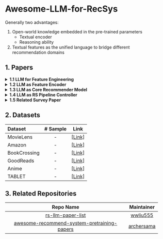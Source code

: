 # Awesome-LLM-for-RecSys

Generally two advantages:
1. Open-world knowledge embedded in the pre-trained parameters
    - Textual encoder
    - Reasoning ability
3. Textual features as the unified language to bridge different recommendation domains

## 1. Papers

<details><summary><b>1.1 LLM for Feature Engineering</b></summary>
<p>

| **Paper** | **Publication** | **Link** |
|:---|:---:|:---:|
| Language Models are Realistic Tabular Data Generators | ICLR 2023 | [[Link]](https://arxiv.org/abs/2210.06280) |
| Tuning Language Models as Training Data Generators for Augmentation-Enhanced Few-Shot Learning | ICML 2023 | [[Link]](https://arxiv.org/abs/2211.03044) |
| A First Look at LLM-Powered Generative News Recommendation | Arxiv 2023 | [[Link]](https://arxiv.org/abs/2305.06566) |

</p>
</details>

<details><summary><b>1.2 LLM as Feature Encoder</b></summary>
<p>

| **Paper** | **Publication** | **Encoded Feature** | **Link** |
|:---|:---:|:---:|:---:|
| U-BERT: Pre-training User Representations for Improved Recommendation | AAAI 2021 | User | [[Link]](https://ojs.aaai.org/index.php/AAAI/article/view/16557) |
|  |  |  |  |
| UNBERT: User-News Matching BERT for News Recommendation | IJCAI 2021 | Item | [[Link]](https://www.ijcai.org/proceedings/2021/462) |
| Pre-trained Language Model based Ranking in Baidu Search | KDD 2021 | Item | [[Link]](https://arxiv.org/abs/2105.11108) |
| Pre-trained Language Model for Web-scale Retrieval in Baidu Search | KDD 2021 | Item | [[Link]](https://arxiv.org/abs/2106.03373) |
| Empowering News Recommendation with Pre-trained Language Models | SIGIR 2021 | Item | [[Link]](https://arxiv.org/abs/2104.07413) |
| Towards Universal Sequence Representation Learning for Recommender Systems | KDD 2022 | Item | [[Link]](https://arxiv.org/abs/2206.05941) |
| Boosting Deep CTR Prediction with a Plug-and-Play Pre-trainer for News Recommendation | COLING 2022 | Item | [[Link]](https://aclanthology.org/2022.coling-1.249/) |
| MM-Rec: Visiolinguistic Model Empowered Multimodal News Recommendation | SIGIR 2022 | Item | [[Link]](https://dl.acm.org/doi/abs/10.1145/3477495.3531896) |
| Tiny-NewsRec: Effective and Efficient PLM-based News Recommendation | EMNLP 2022 | Item | [[Link]](https://arxiv.org/abs/2112.00944) |
| TwHIN-BERT: A Socially-Enriched Pre-trained Language Model for Multilingual Tweet Representations | Arxiv 2022 | Item | [[Link]](https://arxiv.org/abs/2209.07562) |
| Learning Vector-Quantized Item Representation for Transferable Sequential Recommenders | WWW 2023 | Item | [[Link]](https://arxiv.org/abs/2210.12316) |
|  |  |  |
| CTR-BERT: Cost-effective knowledge distillation for billion-parameter teacher models | ENLSP 2021 | User & Item | [[Link]](https://neurips2021-nlp.github.io/papers/20/CameraReady/camera_ready_final.pdf) |

</p>
</details>

<details><summary><b>1.3 LLM as Core Recommender Model</b></summary>
<p>
    
| **Paper** | **Publication** | **Link** |
|:---|:---:|:---:|
| Language Models as Recommender Systems: Evaluations and Limitations | ICBINB 2021 | [[Link]](https://openreview.net/forum?id=hFx3fY7-m9b) |
| PTM4Tag: Sharpening Tag Recommendation of Stack Overflow Posts with Pre-trained Models | ICPC 2022 | [[Link]](https://arxiv.org/abs/2203.10965) |
| M6-Rec: Generative Pretrained Language Models are Open-Ended Recommender Systems | Arxiv 2022 | [[Link]](https://arxiv.org/abs/2205.08084) |
| PTab: Using the Pre-trained Language Model for Modeling Tabular Data | Arxiv 2022 | [[Link]](https://arxiv.org/abs/2209.08060) |
|  |  |  |
| Recommendation as Language Processing (RLP): A Unified Pretrain, Personalized Prompt & Predict Paradigm (P5) | RecSys 2022 | [[Link]](https://arxiv.org/abs/2203.13366) |
| GPT4Rec: A Generative Framework for Personalized Recommendation and User Interests Interpretation | Arxiv 2023 | [[Link]](https://arxiv.org/abs/2304.03879) |
| Zero-Shot Recommendation as Language Modeling | Arxiv 2023 | [[Link]](https://arxiv.org/abs/2112.04184) |
| How to Index Item IDs for Recommendation Foundation Models | Arxiv 2023 | [[Link]](https://arxiv.org/abs/2305.06569) |
| Recommender Systems with Generative Retrieval | Arxiv 2023 | [[Link]](https://arxiv.org/abs/2305.05065) |
| TabLLM: Few-shot Classification of Tabular Data with Large Language Models | AISTATS 2023 | [[Link]](https://arxiv.org/abs/2210.10723) |
| Prompt Learning for News Recommendation | SIGIR 2023 | [[Link]](https://arxiv.org/abs/2304.05263) |
| Privacy-Preserving Recommender Systems with Synthetic Query Generation using Differentially Private Large Language Models | Arxiv 2023 | [[Link]](https://arxiv.org/abs/2305.05973) |
| Do LLMs Understand User Preferences? Evaluating LLMs On User Rating Prediction | Arxiv 2023 | [[Link]](https://arxiv.org/pdf/2305.06474.pdf) |
|  |  |  |
| Recommendation as Instruction Following: A Large Language Model Empowered Recommendation Approach | Arxiv 2023 | [[Link]](https://arxiv.org/abs/2305.07001) |
| TALLRec: An Effective and Efficient Tuning Framework to Align Large Language Model with Recommendation | Arxiv 2023 | [[Link]](https://arxiv.org/abs/2305.00447) |
| PALR: Personalization Aware LLMs for Recommendation | Arxiv 2023 | [[Link]](https://arxiv.org/abs/2305.07622) |
|  |  |  |
| Zero-Shot Next-Item Recommendation using Large Pretrained Language Models | Arxiv 2023 | [[Link]](https://arxiv.org/abs/2304.03153) |
| Is ChatGPT a Good Recommender? A Preliminary Study | Arxiv 2023 | [[Link]](https://arxiv.org/abs/2304.10149) |
| Is ChatGPT Good at Search? Investigating Large Language Models as Re-Ranking Agent | Arxiv 2023 | [[Link]](https://arxiv.org/abs/2304.09542) |
| Large Language Model Is Not a Good Few-shot Information Extractor, but a Good Reranker for Hard Samples! | Arxiv 2023 | [[Link]](https://arxiv.org/abs/2303.08559) |
| Sparks of Artificial General Recommender (AGR): Early Experiments with ChatGPT | Arxiv 2023 | [[Link]](https://arxiv.org/abs/2305.04518) |
| Uncovering ChatGPT's Capabilities in Recommender Systems | Arxiv 2023 | [[Link]](https://arxiv.org/abs/2305.02182) |
| Large Language Models are Zero-Shot Rankers for Recommender Systems | Arxiv 2023 | [[Link]](https://arxiv.org/abs/2305.08845) |
| Is ChatGPT Fair for Recommendation? Evaluating Fairness in Large Language Model Recommendation | Arxiv 2023 | [[Link]](https://arxiv.org/abs/2305.07609) |

</p>
</details>

<details><summary><b>1.4 LLM as RS Pipeline Controller</b></summary>
<p>
    
| **Paper** | **Publication** | **Code** |
|:---|:---:|:---:|
| Chat-REC: Towards Interactive and Explainable LLMs-Augmented Recommender System | Arxiv 2023 | [[Link]](https://arxiv.org/abs/2303.14524) |
| Leveraging Large Language Models in Conversational Recommender Systems | Arxiv 2023 | [[Link]](https://arxiv.org/abs/2305.07961) |
| Generative Recommendation: Towards Next-generation Recommender Paradigm | Arxiv 2023 | [[Link]](https://arxiv.org/abs/2304.03516) |
</p>
</details>

<details><summary><b>1.5 Related Survey Paper</b></summary>
<p>

| **Paper** | **Publication** | **Link** |
|:---|:---:|:---:|
| Pre-train, Prompt and Recommendation: A Comprehensive Survey of Language Modelling Paradigm Adaptations in Recommender Systems | Arxiv 2023 | [[Link]](https://arxiv.org/abs/2302.03735) |

</p>
</details>

## 2. Datasets

| **Dataset** | **# Sample** | **Link** |
|:---|:---:|:---:|
| MovieLens | - | [[Link]](https://grouplens.org/datasets/movielens/1m/) |
| Amazon | - | [[Link]](https://cseweb.ucsd.edu/~jmcauley/datasets.html#amazon_reviews) |
| BookCrossing | - | [[Link]](http://www2.informatik.uni-freiburg.de/~cziegler/BX/) |
| GoodReads | - | [[Link]](https://sites.google.com/eng.ucsd.edu/ucsdbookgraph/home) |
| Anime | - | [[Link]](https://www.kaggle.com/datasets/CooperUnion/anime-recommendations-database) |
| TABLET | - | [[Link]](https://dylanslacks.website/Tablet) |

## 3. Related Repositories

| **Repo Name** | **Maintainer** |
|:---:|:---:|
| [rs-llm-paper-list](https://github.com/wwliu555/rs-llm-paper-list) | [wwliu555](https://github.com/wwliu555) |
| [awesome-recommend-system-pretraining-papers](https://github.com/archersama/awesome-recommend-system-pretraining-papers) | [archersama](https://github.com/archersama) |
